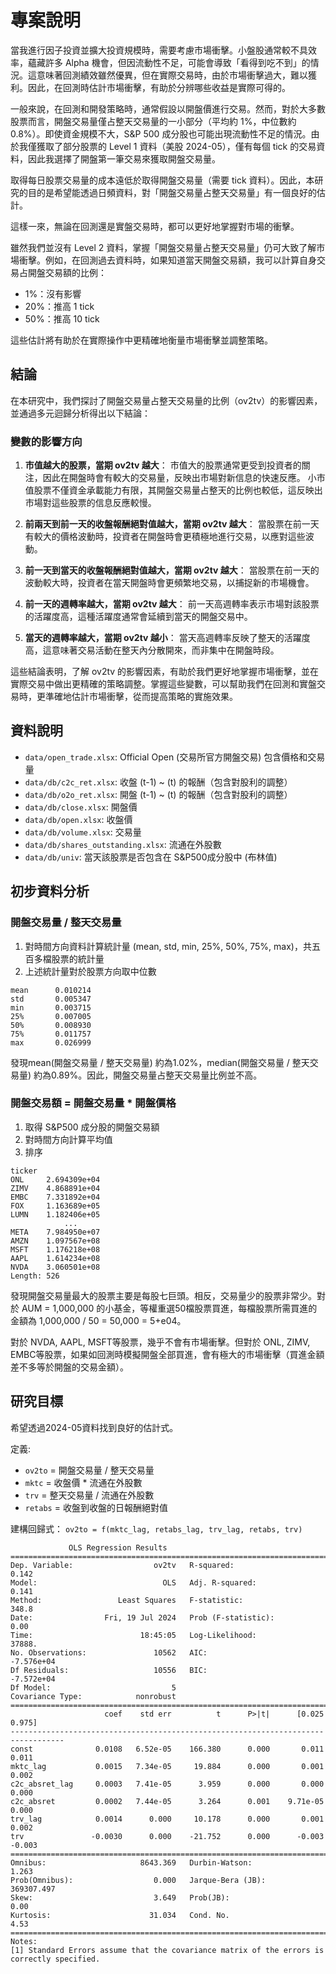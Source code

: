 # 專案說明

當我進行因子投資並擴大投資規模時，需要考慮市場衝擊。小盤股通常較不具效率，蘊藏許多 Alpha 機會，但因流動性不足，可能會導致「看得到吃不到」的情況。這意味著回測績效雖然優異，但在實際交易時，由於市場衝擊過大，難以獲利。因此，在回測時估計市場衝擊，有助於分辨哪些收益是實際可得的。

一般來說，在回測和開發策略時，通常假設以開盤價進行交易。然而，對於大多數股票而言，開盤交易量僅占整天交易量的一小部分（平均約 1%，中位數約 0.8%）。即使資金規模不大，S&P 500 成分股也可能出現流動性不足的情況。由於我僅獲取了部分股票的 Level 1 資料（美股 2024-05），僅有每個 tick 的交易資料，因此我選擇了開盤第一筆交易來獲取開盤交易量。

取得每日股票交易量的成本遠低於取得開盤交易量（需要 tick 資料）。因此，本研究的目的是希望能透過日頻資料，對「開盤交易量占整天交易量」有一個良好的估計。

這樣一來，無論在回測還是實盤交易時，都可以更好地掌握對市場的衝擊。

雖然我們並沒有 Level 2 資料，掌握「開盤交易量占整天交易量」仍可大致了解市場衝擊。例如，在回測過去資料時，如果知道當天開盤交易額，我可以計算自身交易占開盤交易額的比例：
- 1%：沒有影響
- 20%：推高 1 tick
- 50%：推高 10 tick

這些估計將有助於在實際操作中更精確地衡量市場衝擊並調整策略。

## 結論

在本研究中，我們探討了開盤交易量占整天交易量的比例（ov2tv）的影響因素，並通過多元迴歸分析得出以下結論：

### 變數的影響方向

1. **市值越大的股票，當期 ov2tv 越大**：
   市值大的股票通常更受到投資者的關注，因此在開盤時會有較大的交易量，反映出市場對新信息的快速反應。
   小市值股票不僅資金承載能力有限，其開盤交易量占整天的比例也較低，這反映出市場對這些股票的信息反應較慢。

2. **前兩天到前一天的收盤報酬絕對值越大，當期 ov2tv 越大**：
   當股票在前一天有較大的價格波動時，投資者在開盤時會更積極地進行交易，以應對這些波動。

3. **前一天到當天的收盤報酬絕對值越大，當期 ov2tv 越大**：
   當股票在前一天的波動較大時，投資者在當天開盤時會更頻繁地交易，以捕捉新的市場機會。

4. **前一天的週轉率越大，當期 ov2tv 越大**：
   前一天高週轉率表示市場對該股票的活躍度高，這種活躍度通常會延續到當天的開盤交易中。

5. **當天的週轉率越大，當期 ov2tv 越小**：
   當天高週轉率反映了整天的活躍度高，這意味著交易活動在整天內分散開來，而非集中在開盤時段。

這些結論表明，了解 ov2tv 的影響因素，有助於我們更好地掌握市場衝擊，並在實際交易中做出更精確的策略調整。掌握這些變數，可以幫助我們在回測和實盤交易時，更準確地估計市場衝擊，從而提高策略的實施效果。

## 資料說明

- `data/open_trade.xlsx`: Official Open (交易所官方開盤交易) 包含價格和交易量
- `data/db/c2c_ret.xlsx`: 收盤 (t-1) ~ (t) 的報酬（包含對股利的調整）
- `data/db/o2o_ret.xlsx`: 開盤 (t-1) ~ (t) 的報酬（包含對股利的調整）
- `data/db/close.xlsx`: 開盤價
- `data/db/open.xlsx`: 收盤價
- `data/db/volume.xlsx`: 交易量
- `data/db/shares_outstanding.xlsx`: 流通在外股數
- `data/db/univ`: 當天該股票是否包含在 S&P500成分股中 (布林值)

## 初步資料分析

### 開盤交易量 / 整天交易量

1. 對時間方向資料計算統計量 (mean, std, min, 25%, 50%, 75%, max)，共五百多檔股票的統計量
2. 上述統計量對於股票方向取中位數

```plaintext
mean      0.010214
std       0.005347
min       0.003715
25%       0.007005
50%       0.008930
75%       0.011757
max       0.026999
```

發現mean(開盤交易量 / 整天交易量) 約為1.02%，median(開盤交易量 / 整天交易量) 約為0.89%。因此，開盤交易量占整天交易量比例並不高。

### 開盤交易額 = 開盤交易量 * 開盤價格

1. 取得 S&P500 成分股的開盤交易額
2. 對時間方向計算平均值
3. 排序

```plaintext
ticker
ONL     2.694309e+04
ZIMV    4.868891e+04
EMBC    7.331892e+04
FOX     1.163689e+05
LUMN    1.182406e+05
            ...     
META    7.984950e+07
AMZN    1.097567e+08
MSFT    1.176218e+08
AAPL    1.614234e+08
NVDA    3.060501e+08
Length: 526
```

發現開盤交易量最大的股票主要是每股七巨頭。相反，交易量少的股票非常少。對於 AUM = 1,000,000 的小基金，等權重選50檔股票買進，每檔股票所需買進的金額為 1,000,000 / 50 = 50,000 = 5+e04。

對於 NVDA, AAPL, MSFT等股票，幾乎不會有市場衝擊。但對於 ONL, ZIMV, EMBC等股票，如果如回測時模擬開盤全部買進，會有極大的市場衝擊（買進金額差不多等於開盤的交易金額）。

## 研究目標

希望透過2024-05資料找到良好的估計式。

定義:
- `ov2to` = 開盤交易量 / 整天交易量
- `mktc` = 收盤價 * 流通在外股數
- `trv` = 整天交易量 / 流通在外股數
- `retabs` = 收盤到收盤的日報酬絕對值

建構回歸式：
`ov2to = f(mktc_lag, retabs_lag, trv_lag, retabs, trv)`

```plaintext
             OLS Regression Results                            
==============================================================================
Dep. Variable:                  ov2tv   R-squared:                       0.142
Model:                            OLS   Adj. R-squared:                  0.141
Method:                 Least Squares   F-statistic:                     348.8
Date:                Fri, 19 Jul 2024   Prob (F-statistic):               0.00
Time:                        18:45:05   Log-Likelihood:                 37888.
No. Observations:               10562   AIC:                        -7.576e+04
Df Residuals:                   10556   BIC:                        -7.572e+04
Df Model:                           5                                         
Covariance Type:            nonrobust                                         
==================================================================================
                     coef    std err          t      P>|t|      [0.025      0.975]
----------------------------------------------------------------------------------
const              0.0108   6.52e-05    166.380      0.000       0.011       0.011
mktc_lag           0.0015   7.34e-05     19.884      0.000       0.001       0.002
c2c_absret_lag     0.0003   7.41e-05      3.959      0.000       0.000       0.000
c2c_absret         0.0002   7.44e-05      3.264      0.001    9.71e-05       0.000
trv_lag            0.0014      0.000     10.178      0.000       0.001       0.002
trv               -0.0030      0.000    -21.752      0.000      -0.003      -0.003
==============================================================================
Omnibus:                     8643.369   Durbin-Watson:                   1.263
Prob(Omnibus):                  0.000   Jarque-Bera (JB):           369307.497
Skew:                           3.649   Prob(JB):                         0.00
Kurtosis:                      31.034   Cond. No.                         4.53
==============================================================================
Notes:
[1] Standard Errors assume that the covariance matrix of the errors is correctly specified.
```